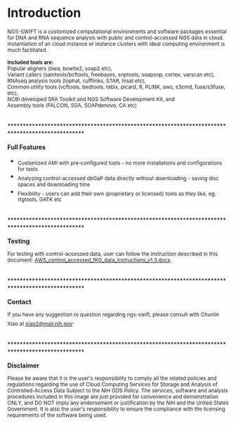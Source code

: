 # Introduction


<sub>NGS-SWIFT is a customized computational environments and software packages essential for DNA and RNA sequence analysis with public and control-accessed NGS data in cloud. Instantiation of an cloud instance or instance clusters with ideal computing environment is much facilitated.</sub>

<sub><b>Included tools are: </b><br />
  Popular aligners (bwa, bowtie2, soap2 etc), <br />
  Variant callers (samtools/bcftools, freebayes, snptools, soapsnp, cortex, varscan etc), <br />
  RNAseq analysis tools (tophat, cufflinks, STAR, hisat etc), <br />
  Common utility tools (vcftools, bedtools, tabix, picard, R, PLINK, aws, s3cmd, fuse/s3fuse, etc), <br />
  NCBI developed SRA Toolkit and NGS Software Development Kit, and<br />
  Assembly tools (FALCON, SGA, SOAPdenovo, CA etc) </sub><br />


<br />
************************************************************************************************

<b>Full Features</b>

* <sub>Customized AMI with pre-configured tools - no more installations and configurations for tools</sub>
* <sub>Analyzing control-accessed dbGaP data directly without downloading - saving disc spaces and downloading time</sub>
* <sub>Flexibility  - users can add their own (proprietary or licensed) tools as they like, eg. rtgtools, GATK etc</sub>

<br />
************************************************************************************************

<b>Testing</b>

<sub>For testing with control-accessed data, user can follow the instruction described in this document: [AWS_control_accessed_1KG_data_Instructions_v1.3.docx](https://github.com/ngs-swift/docs/blob/master/AWS_control_accessed_1KG_data_Instructions_v1.3.docx).

<br />
************************************************************************************************

<b>Contact</b>

<sub>If you have any suggestion ro question regarding ngs-swift, please consult with Chunlin Xiao at xiao2@mail.nih.gov</sub>.


<br />
************************************************************************************************

<b>Disclaimer</b>

<sub>Please be aware that it is the user's responsibility to comply all the related policies and 
regulations regarding the use of Cloud Computing Services for Storage and Analysis of 
Controlled-Access Data Subject to the NIH GDS Policy. The services, software and analysis 
procedures included in this image are just provided for convenience and demonstration ONLY, 
and DO NOT imply any endorsement or justification by the NIH and the United States Government. 
It is also the user's responsibility to ensure the compliance with the licensing requirements 
of the software being used.</sub>
